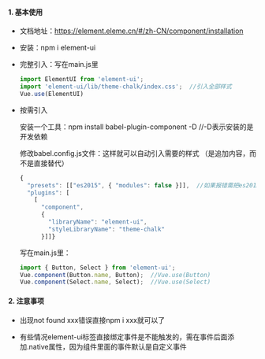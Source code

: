#### 1. 基本使用

- 文档地址：https://element.eleme.cn/#/zh-CN/component/installation

- 安装：npm i element-ui

- 完整引入：写在main.js里

  ```javascript
  import ElementUI from 'element-ui';
  import 'element-ui/lib/theme-chalk/index.css';  //引入全部样式
  Vue.use(ElementUI)
  ```

- 按需引入

  安装一个工具：npm install babel-plugin-component -D   //-D表示安装的是开发依赖

  修改babel.config.js文件：这样就可以自动引入需要的样式  （是追加内容，而不是直接替代）

  ```javascript
  {
    "presets": [["es2015", { "modules": false }]],  //如果报错需把es2015改成@babel/preset-env
    "plugins": [
      [
        "component",
        {
          "libraryName": "element-ui",
          "styleLibraryName": "theme-chalk"
        }]]}
  ```

  写在main.js里：  

  ```javascript
  import { Button, Select } from 'element-ui';
  Vue.component(Button.name, Button);  //Vue.use(Button)
  Vue.component(Select.name, Select);  //Vue.use(Select)
  ```


#### 2. 注意事项

- 出现not found xxx错误直接npm i xxx就可以了

- 有些情况element-ui标签直接绑定事件是不能触发的，需在事件后面添加.native属性，因为组件里面的事件默认是自定义事件
